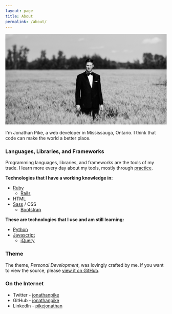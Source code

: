 ```yaml
---
layout: page
title: About
permalink: /about/
---
```


<img class="img-responsive" src="/assets/jonathan.jpg">

I'm Jonathan Pike, a  web developer in Mississauga, Ontario.  I think that code can make the world a better place. 

### Languages, Libraries, and Frameworks

Programming languages, libraries, and frameworks are the tools of my trade.  I learn more every day about my tools, mostly through [practice](http://jonathanpike.net/2015/09/26/Always-Be-Coding.html). 

**Technologies that I have a working knowledge in:**

- [Ruby](https://www.ruby-lang.org/en/)
	- [Rails](http://rubyonrails.org)
- HTML
- [Sass](http://sass-lang.com) / CSS
    - [Bootstrap](http://getbootstrap.com)

**These are technologies that I use and am still learning:**

- [Python](https://www.python.org)
- [Javascript](https://www.javascript.com)
	- [jQuery](https://jquery.com)

### Theme

The theme, _Personal Development_, was lovingly crafted by me.  If you want to view the source, please [view it on GitHub](https://github.com/jonathanpike/jonathanpike.github.io).

### On the Internet

- Twitter - [jonathanpike](https://twitter.com/jonathanpike)
- GitHub - [jonathanpike](https://github.com/jonathanpike)
- LinkedIn - [pikejonathan](https://ca.linkedin.com/in/pikejonathan)

<br />
